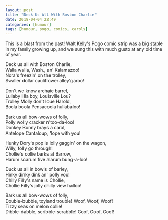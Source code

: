 ```yaml
---
layout: post
title: "Deck Us All With Boston Charlie"
date: 2018-04-04 22:49
categories: [humour]
tags: [humour, pogo, comics, carols]
---
```

This is a blast from the past! Walt Kelly's Pogo comic strip was a big
staple in my family growing up, and we sung this with much gusto at
any old time of year.



Deck us all with Boston Charlie, <br />
Walla walla, Wash., an' Kalamazoo! <br />
Nora's freezin' on the trolley, <br />
Swaller dollar cauliflower alley'garoo!

Don't we know archaic barrel, <br />
Lullaby lilla boy, Louisville Lou? <br />
Trolley Molly don't loue Harold, <br />
Boola boola Pensacoola hullabaloo!

Bark us all bow-wows of folly, <br />
Polly wolly cracker n'too-da-loo! <br />
Donkey Bonny brays a carol, <br />
Antelope Cantaloup, 'lope with you!

Hunky Dory's pop is lolly gaggin' on the wagon, <br />
Willy, folly go through! <br />
Chollie's collie barks at Barrow, <br />
Harum scarum five alarum bung-a-loo!

Duck us all in bowls of barley, <br />
Hinky dinky dink an' poIly voo! <br />
Chilly Filly's name is Chollie, <br />
Chollie Filly's jolly chilly view halloo!

Bark us all bow-wows of folly, <br />
Double-bubble, toyland trouble! Woof, Woof, Woof! <br />
Tizzy seas on melon collie! <br />
Dibble-dabble, scribble-scrabble! Goof, Goof, Goof!
